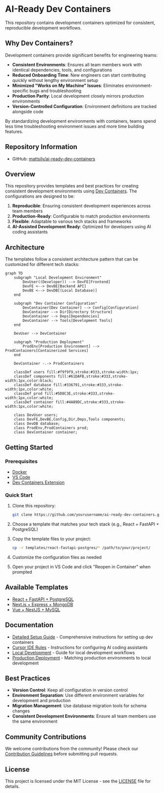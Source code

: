 # AI-Ready Dev Containers

This repository contains development containers optimized for consistent, reproducible development workflows.

## Why Dev Containers?

Development containers provide significant benefits for engineering teams:

- **Consistent Environments**: Ensures all team members work with identical dependencies, tools, and configurations
- **Reduced Onboarding Time**: New engineers can start contributing quickly without lengthy environment setup
- **Minimized "Works on My Machine" Issues**: Eliminates environment-specific bugs and troubleshooting
- **Production Parity**: Local development closely mirrors production environments
- **Version-Controlled Configuration**: Environment definitions are tracked alongside code

By standardizing development environments with containers, teams spend less time troubleshooting environment issues and more time building features.

## Repository Information

- GitHub: [mattsilv/ai-ready-dev-containers](https://github.com/mattsilv/ai-ready-dev-containers)

## Overview

This repository provides templates and best practices for creating consistent development environments using [Dev Containers](https://containers.dev/). The configurations are designed to be:

1. **Reproducible**: Ensuring consistent development experiences across team members
2. **Production-Ready**: Configurable to match production environments
3. **Flexible**: Adaptable to various tech stacks and frameworks
4. **AI-Assisted Development Ready**: Optimized for developers using AI coding assistants

## Architecture

The templates follow a consistent architecture pattern that can be customized for different tech stacks:

```mermaid
graph TD
    subgraph "Local Development Environment"
        DevUser((Developer)) --> DevFE[Frontend]
        DevFE <--> DevBE[Backend API]
        DevBE <--> DevDB[(Local Database)]
    end

    subgraph "Dev Container Configuration"
        DevContainer[Dev Container] --> Config[Configuration]
        DevContainer --> Dir[Directory Structure]
        DevContainer --> Deps[Dependencies]
        DevContainer --> Tools[Development Tools]
    end

    DevUser --> DevContainer

    subgraph "Production Deployment"
        ProdEnv[Production Environment] --> ProdContainers[Containerized Services]
    end

    DevContainer -.-> ProdContainers

    classDef users fill:#f9f9f9,stroke:#333,stroke-width:1px;
    classDef components fill:#61DAFB,stroke:#333,stroke-width:1px,color:black;
    classDef database fill:#336791,stroke:#333,stroke-width:1px,color:white;
    classDef prod fill:#5D8C3E,stroke:#333,stroke-width:1px,color:white;
    classDef container fill:#4A89DC,stroke:#333,stroke-width:1px,color:white;

    class DevUser users;
    class DevFE,DevBE,Config,Dir,Deps,Tools components;
    class DevDB database;
    class ProdEnv,ProdContainers prod;
    class DevContainer container;
```

## Getting Started

### Prerequisites

- [Docker](https://www.docker.com/products/docker-desktop/)
- [VS Code](https://code.visualstudio.com/)
- [Dev Containers Extension](https://marketplace.visualstudio.com/items?itemName=ms-vscode-remote.remote-containers)

### Quick Start

1. Clone this repository:

   ```bash
   git clone https://github.com/yourusername/ai-ready-dev-containers.git
   ```

2. Choose a template that matches your tech stack (e.g., React + FastAPI + PostgreSQL)

3. Copy the template files to your project:

   ```bash
   cp -r templates/react-fastapi-postgres/* /path/to/your/project/
   ```

4. Customize the configuration files as needed

5. Open your project in VS Code and click "Reopen in Container" when prompted

## Available Templates

- [React + FastAPI + PostgreSQL](./templates/react-fastapi-postgres/README.md)
- [Next.js + Express + MongoDB](./templates/nextjs-express-mongodb/README.md)
- [Vue + NestJS + MySQL](./templates/vue-nestjs-mysql/README.md)

## Documentation

- [Detailed Setup Guide](./docs/DETAILED_SETUP.md) - Comprehensive instructions for setting up dev containers
- [Cursor IDE Rules](./docs/CURSOR_RULES.md) - Instructions for configuring AI coding assistants
- [Local Development](./docs/LOCAL_DEVELOPMENT.md) - Guide for local development workflows
- [Production Deployment](./docs/PRODUCTION_DEPLOYMENT.md) - Matching production environments to local development

## Best Practices

- **Version Control**: Keep all configuration in version control
- **Environment Separation**: Use different environment variables for development and production
- **Migration Management**: Use database migration tools for schema changes
- **Consistent Development Environments**: Ensure all team members use the same environment

## Community Contributions

We welcome contributions from the community! Please check our [Contribution Guidelines](./CONTRIBUTING.md) before submitting pull requests.

## License

This project is licensed under the MIT License - see the [LICENSE](./LICENSE) file for details.
